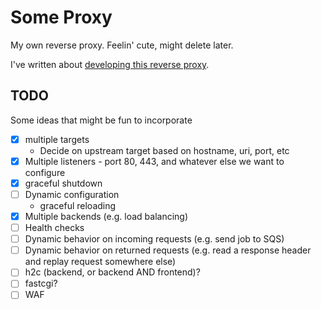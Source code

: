 # Some Proxy
My own reverse proxy. Feelin' cute, might delete later.

I've written about [developing this reverse proxy](https://fideloper.com/go-http).

## TODO

Some ideas that might be fun to incorporate

- [x] multiple targets
    - Decide on upstream target based on hostname, uri, port, etc
- [x] Multiple listeners - port 80, 443, and whatever else we want to configure
- [x] graceful shutdown
- [ ] Dynamic configuration
    - graceful reloading
- [x] Multiple backends (e.g. load balancing)
- [ ] Health checks
- [ ] Dynamic behavior on incoming requests (e.g. send job to SQS)
- [ ] Dynamic behavior on returned requests (e.g. read a response header and replay request somewhere else)
- [ ] h2c (backend, or backend AND frontend)?
- [ ] fastcgi?
- [ ] WAF
